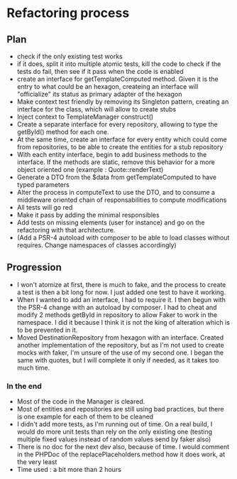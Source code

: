 # Refactoring process

## Plan

- check if the only existing test works
- if it does, split it into multiple atomic tests, kill the code to check if the tests do fail, then see if it pass when the code is enabled
- create an interface for getTemplateComputed method. Given it is the entry to what could be an hexagon, createing an interface will "officialize" its status as primary adapter of the hexagon
- Make context test friendly by removing its Singleton pattern, creating an interface for the class, which will allow to create stubs
- Inject context to TemplateManager construct()
- Create a separate interface for every repository, allowing to type the getById() method for each one.
- At the same time, create an interface for every entity which could come from repositories, to be able to create the entities for a stub repository
- With each entity interface, begin to add business methods to the interface. If the methods are static, remove this behavior for a more object oriented one (example : Quote::renderText)
- Generate a DTO from the $data from getTemplateComputed to have typed parameters
- Alter the process in computeText to use the DTO, and to consume a middleware oriented chain of responsabilities to compute modifications
- All tests will go red
- Make it pass by adding the minimal responsibles
- Add tests on missing elements (user for instance) and go on the refactoring with that architecture.
- (Add a PSR-4 autoload with composer to be able to load classes without requires. Change namespaces of classes accordingly)

## Progression

- I won't atomize at first, there is much to fake, and the process to create a test is then a bit long for now. I just added one test to have it working.
- When I wanted to add an interface, I had to require it. I then begun with the PSR-4 change with an autoload by composer. I had to cheat and modify 2 methods getById in repository to allow Faker to work in the namespace. I did it because I think it is not the king of alteration which is to be prevented in it.
- Moved DestinationRepository from hexagon with an interface. Created another implementation of the repository, but as I'm not used to create mocks with faker, I'm unsure of the use of my second one. I began the same with quotes, but I will complete it only if needed, as it takes too much time.

### In the end
- Most of the code in the Manager is cleared.
- Most of entities and repositories are still using bad practices, but there is one example for each of them to be cleaned
- I didn't add more tests, as I'm running out of time. On a real build, I would do more unit tests than rely on the only existing one (testing multiple fixed values instead of random values send by faker also)
- There is no doc for the next dev also, because of time. I would comment in the PHPDoc of the replacePlaceholders method how it does work, at the very least
- Time used : a bit more than 2 hours